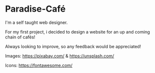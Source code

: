 # Paradise-Café

I'm a self taught web designer.

For my first project, i decided to design a website for an up and coming chain of cafés!

Always looking to improve, so any feedback would be appreciated!

Images: https://pixabay.com/ & https://unsplash.com/ 

Icons: https://fontawesome.com/